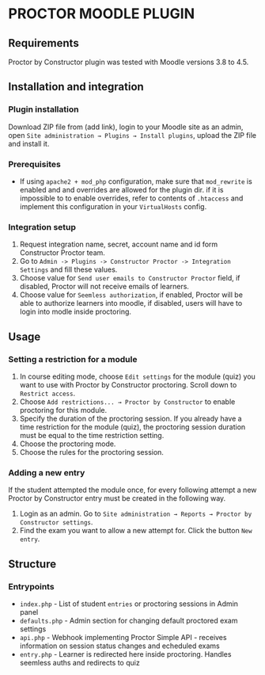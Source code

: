 # PROCTOR MOODLE PLUGIN

## Requirements

Proctor by Constructor plugin was tested with Moodle versions 3.8 to 4.5.

## Installation and integration

### Plugin installation

Download ZIP file from (add link), login to your Moodle site as an admin, open `Site administration → Plugins → Install plugins`, 
upload the ZIP file and install it.

### Prerequisites
* If using `apache2 + mod_php` configuration, make sure that `mod_rewrite` is enabled and and overrides are allowed for the plugin dir. 
  if it is impossible to to enable overrides, refer to contents of `.htaccess` and implement this configuration in your `VirtualHosts` config.


### Integration setup

1. Request integration name, secret, account name and id form Constructor Proctor team.
2. Go to `Admin -> Plugins -> Constructor Proctor -> Integration Settings` and fill these values.
3. Choose value for `Send user emails to Constructor Proctor` field, if disabled, Proctor will not receive emails of learners.
4. Choose value for `Seemless authorization`, if enabled, Proctor will be able to authorize learners into moodle, 
   if disabled, users will have to login into modle inside proctoring.

## Usage

### Setting a restriction for a module

1. In course editing mode, choose `Edit settings` for the module (quiz) you want to use with Proctor by Constructor proctoring. 
   Scroll down to `Restrict access`.
2. Choose `Add restrictions... → Proctor by Constructor` to enable proctoring for this module.
3. Specify the duration of the proctoring session. If you already have a time restriction for the module (quiz), 
   the proctoring session duration must be equal to the time restriction setting.
4. Choose the proctoring mode.
5. Choose the rules for the proctoring session.


### Adding a new entry

If the student attempted the module once, for every following attempt a new Proctor by Constructor entry must be created in the following way.
1. Login as an admin. Go to `Site administration → Reports → Proctor by Constructor settings`.
2. Find the exam you want to allow a new attempt for. Click the button `New entry`.


## Structure

### Entrypoints
 
* `index.php` - List of student `entries` or proctoring sessions in Admin panel
* `defaults.php` - Admin section for changing default proctored exam settings
* `api.php` - Webhook implementing Proctor Simple API - receives information on session status changes and echeduled exams
* `entry.php` - Learner is redirected here inside proctoring. Handles seemless auths and redirects to quiz
